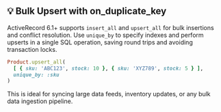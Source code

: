 ## 💡 Bulk Upsert with on_duplicate_key
ActiveRecord 6.1+ supports `insert_all` and `upsert_all` for bulk insertions and conflict resolution. Use `unique_by` to specify indexes and perform upserts in a single SQL operation, saving round trips and avoiding transaction locks.

```ruby
Product.upsert_all(
  [ { sku: 'ABC123', stock: 10 }, { sku: 'XYZ789', stock: 5 } ],
  unique_by: :sku
)
``` 

This is ideal for syncing large data feeds, inventory updates, or any bulk data ingestion pipeline.